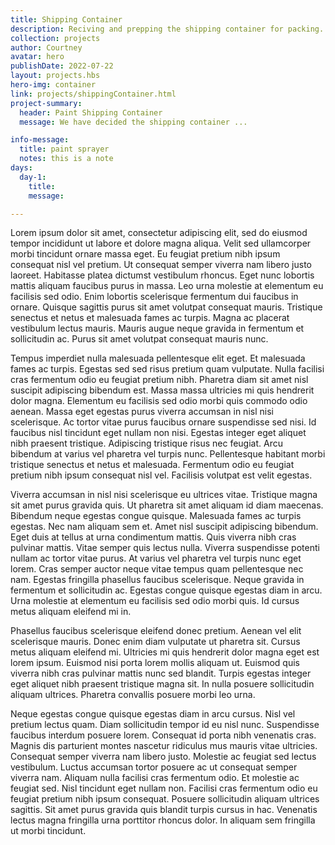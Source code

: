 ```yaml
---
title: Shipping Container
description: Reciving and prepping the shipping container for packing.
collection: projects
author: Courtney
avatar: hero
publishDate: 2022-07-22
layout: projects.hbs
hero-img: container
link: projects/shippingContainer.html
project-summary:
  header: Paint Shipping Container
  message: We have decided the shipping container ...

info-message:
  title: paint sprayer
  notes: this is a note
days:
  day-1:
    title:
    message:

---
```


Lorem ipsum dolor sit amet, consectetur adipiscing elit, sed do eiusmod tempor incididunt ut labore et dolore magna aliqua. Velit sed ullamcorper morbi tincidunt ornare massa eget. Eu feugiat pretium nibh ipsum consequat nisl vel pretium. Ut consequat semper viverra nam libero justo laoreet. Habitasse platea dictumst vestibulum rhoncus. Eget nunc lobortis mattis aliquam faucibus purus in massa. Leo urna molestie at elementum eu facilisis sed odio. Enim lobortis scelerisque fermentum dui faucibus in ornare. Quisque sagittis purus sit amet volutpat consequat mauris. Tristique senectus et netus et malesuada fames ac turpis. Magna ac placerat vestibulum lectus mauris. Mauris augue neque gravida in fermentum et sollicitudin ac. Purus sit amet volutpat consequat mauris nunc.

Tempus imperdiet nulla malesuada pellentesque elit eget. Et malesuada fames ac turpis. Egestas sed sed risus pretium quam vulputate. Nulla facilisi cras fermentum odio eu feugiat pretium nibh. Pharetra diam sit amet nisl suscipit adipiscing bibendum est. Massa massa ultricies mi quis hendrerit dolor magna. Elementum eu facilisis sed odio morbi quis commodo odio aenean. Massa eget egestas purus viverra accumsan in nisl nisi scelerisque. Ac tortor vitae purus faucibus ornare suspendisse sed nisi. Id faucibus nisl tincidunt eget nullam non nisi. Egestas integer eget aliquet nibh praesent tristique. Adipiscing tristique risus nec feugiat. Arcu bibendum at varius vel pharetra vel turpis nunc. Pellentesque habitant morbi tristique senectus et netus et malesuada. Fermentum odio eu feugiat pretium nibh ipsum consequat nisl vel. Facilisis volutpat est velit egestas.

Viverra accumsan in nisl nisi scelerisque eu ultrices vitae. Tristique magna sit amet purus gravida quis. Ut pharetra sit amet aliquam id diam maecenas. Bibendum neque egestas congue quisque. Malesuada fames ac turpis egestas. Nec nam aliquam sem et. Amet nisl suscipit adipiscing bibendum. Eget duis at tellus at urna condimentum mattis. Quis viverra nibh cras pulvinar mattis. Vitae semper quis lectus nulla. Viverra suspendisse potenti nullam ac tortor vitae purus. At varius vel pharetra vel turpis nunc eget lorem. Cras semper auctor neque vitae tempus quam pellentesque nec nam. Egestas fringilla phasellus faucibus scelerisque. Neque gravida in fermentum et sollicitudin ac. Egestas congue quisque egestas diam in arcu. Urna molestie at elementum eu facilisis sed odio morbi quis. Id cursus metus aliquam eleifend mi in.

Phasellus faucibus scelerisque eleifend donec pretium. Aenean vel elit scelerisque mauris. Donec enim diam vulputate ut pharetra sit. Cursus metus aliquam eleifend mi. Ultricies mi quis hendrerit dolor magna eget est lorem ipsum. Euismod nisi porta lorem mollis aliquam ut. Euismod quis viverra nibh cras pulvinar mattis nunc sed blandit. Turpis egestas integer eget aliquet nibh praesent tristique magna sit. In nulla posuere sollicitudin aliquam ultrices. Pharetra convallis posuere morbi leo urna.

Neque egestas congue quisque egestas diam in arcu cursus. Nisl vel pretium lectus quam. Diam sollicitudin tempor id eu nisl nunc. Suspendisse faucibus interdum posuere lorem. Consequat id porta nibh venenatis cras. Magnis dis parturient montes nascetur ridiculus mus mauris vitae ultricies. Consequat semper viverra nam libero justo. Molestie ac feugiat sed lectus vestibulum. Luctus accumsan tortor posuere ac ut consequat semper viverra nam. Aliquam nulla facilisi cras fermentum odio. Et molestie ac feugiat sed. Nisl tincidunt eget nullam non. Facilisi cras fermentum odio eu feugiat pretium nibh ipsum consequat. Posuere sollicitudin aliquam ultrices sagittis. Sit amet purus gravida quis blandit turpis cursus in hac. Venenatis lectus magna fringilla urna porttitor rhoncus dolor. In aliquam sem fringilla ut morbi tincidunt.
